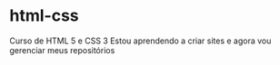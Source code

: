 # html-css
 Curso de HTML 5 e CSS 3
 Estou aprendendo a criar sites e agora vou gerenciar meus repositórios
